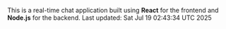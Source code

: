This is a real-time chat application built using **React** for the frontend and **Node.js** for the backend.
Last updated: Sat Jul 19 02:43:34 UTC 2025
